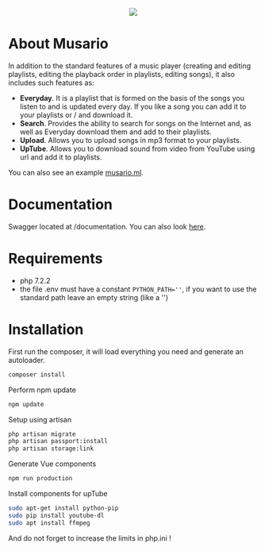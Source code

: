 <p align="center"><img src="https://musario.ml/pic/land2.png"></p>

# About Musario

In addition to the standard features of a music player (creating and editing playlists, editing the playback order in playlists, editing songs), it also includes such features as:

- **Everyday**. It is a playlist that is formed on the basis of the songs you listen to and is updated every day. If you like a song you can add it to your playlists or / and download it.
- **Search**. Provides the ability to search for songs on the Internet and, as well as Everyday download them and add to their playlists.
- **Upload**. Allows you to upload songs in mp3 format to your playlists.
- **UpTube**. Allows you to download sound from video from YouTube using url and add it to playlists.

You can also see an example [musario.ml](https://musario.ml "musario.ml").

# Documentation
Swagger located at /documentation. You can also look [here](https://musario.ml/documentation "musario.ml/documentation").

# Requirements
- php 7.2.2
- the file .env must have a constant `PYTHON_PATH=''`, if you want to use the standard path leave an empty string (like a '')

# Installation

First run the composer, it will load everything you need and generate an autoloader.
```bash
composer install
```

Perform npm update
```bash
npm update
```

Setup using artisan

```bash
php artisan migrate
php artisan passport:install
php artisan storage:link
```

Generate Vue components

```bash
npm run production
```

Install components for upTube

```bash
sudo apt-get install python-pip
sudo pip install youtube-dl
sudo apt install ffmpeg
```

And do not forget to increase the limits in php.ini !

